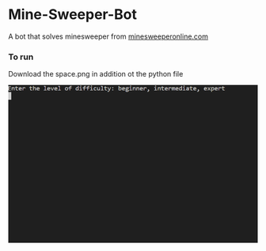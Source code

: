 # Mine-Sweeper-Bot
A bot that solves minesweeper from [minesweeperonline.com](https://minesweeperonline.com/)

### To run
Download the space.png in addition ot the python file

![](https://github.com/SimpleNic/Mine-Sweeper-Bot/blob/main/MineSweeperAnimation.gif)
